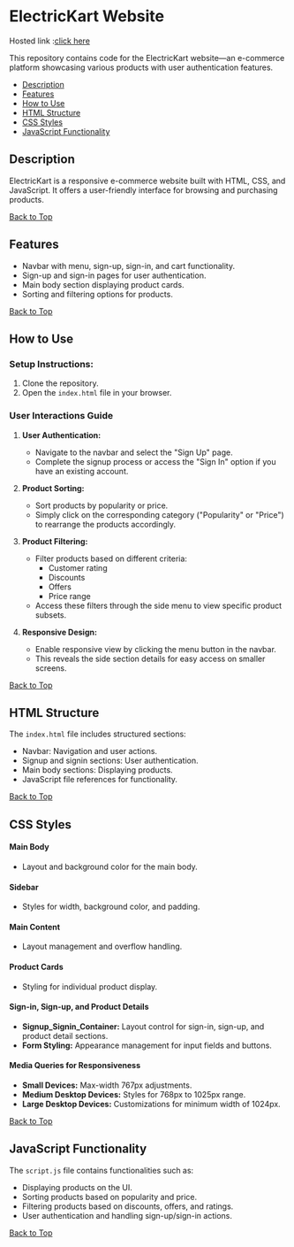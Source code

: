 
# ElectricKart Website

Hosted link :<a href="https://ansrsorce-task1-electrickart.vercel.app/">click here</a>

This repository contains code for the ElectricKart website—an e-commerce platform showcasing various products with user authentication features.

- [Description](#description)
- [Features](#features)
- [How to Use](#how-to-use)
- [HTML Structure](#html-structure)
- [CSS Styles](#css-styles)
- [JavaScript Functionality](#javascript-functionality)


## Description

ElectricKart is a responsive e-commerce website built with HTML, CSS, and JavaScript. It offers a user-friendly interface for browsing and purchasing products.

[Back to Top](#electrickart-website)

## Features

- Navbar with menu, sign-up, sign-in, and cart functionality.
- Sign-up and sign-in pages for user authentication.
- Main body section displaying product cards.
- Sorting and filtering options for products.

[Back to Top](#electrickart-website)

## How to Use

### Setup Instructions:

1. Clone the repository.
2. Open the `index.html` file in your browser.

### User Interactions Guide

1. **User Authentication:**
   - Navigate to the navbar and select the "Sign Up" page.
   - Complete the signup process or access the "Sign In" option if you have an existing account.

2. **Product Sorting:**
   - Sort products by popularity or price.
   - Simply click on the corresponding category ("Popularity" or "Price") to rearrange the products accordingly.

3. **Product Filtering:**
   - Filter products based on different criteria:
     - Customer rating
     - Discounts
     - Offers
     - Price range
   - Access these filters through the side menu to view specific product subsets.

4. **Responsive Design:**
   - Enable responsive view by clicking the menu button in the navbar.
   - This reveals the side section details for easy access on smaller screens.




[Back to Top](#electrickart-website)

## HTML Structure

The `index.html` file includes structured sections:
- Navbar: Navigation and user actions.
- Signup and signin sections: User authentication.
- Main body sections: Displaying products.
- JavaScript file references for functionality.

[Back to Top](#electrickart-website)

## CSS Styles

#### Main Body
- Layout and background color for the main body.

#### Sidebar
- Styles for width, background color, and padding.

#### Main Content
- Layout management and overflow handling.

#### Product Cards
- Styling for individual product display.

#### Sign-in, Sign-up, and Product Details
- **Signup_Signin_Container:** Layout control for sign-in, sign-up, and product detail sections.
- **Form Styling:** Appearance management for input fields and buttons.

#### Media Queries for Responsiveness
- **Small Devices:** Max-width 767px adjustments.
- **Medium Desktop Devices:** Styles for 768px to 1025px range.
- **Large Desktop Devices:** Customizations for minimum width of 1024px.


[Back to Top](#electrickart-website)

## JavaScript Functionality

The `script.js` file contains functionalities such as:
- Displaying products on the UI.
- Sorting products based on popularity and price.
- Filtering products based on discounts, offers, and ratings.
- User authentication and handling sign-up/sign-in actions.

[Back to Top](#electrickart-website)





